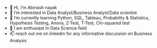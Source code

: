 - 👋 Hi, I’m Abinash nayak
- 👀 I’m interested in Data Analyst/Business Analyst/Data scientist
- 🌱 I’m currently learning Python, SQL, Tableau, Probability & Statistics, Hypothesis Testing, Anova, Z-Test, T-Test, Chi-squared test
- 💞️ I am enthusiast in Data Science field
- 📫 reach out me on linkedin for any informative discussion on Business Analysis


<!---
abinashhrm/abinashhrm is a ✨ special ✨ repository because its `README.md` (this file) appears on your GitHub profile.
You can click the Preview link to take a look at your changes.
--->
